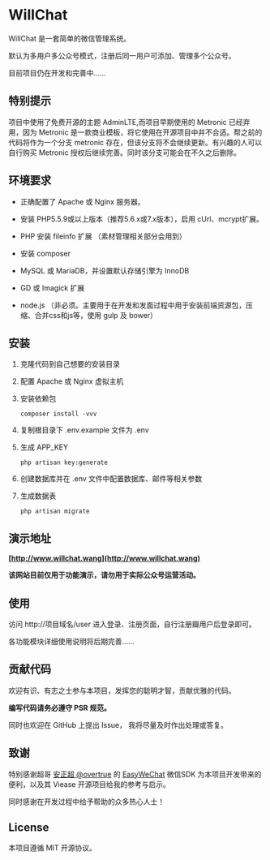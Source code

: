 # WillChat

WillChat 是一套简单的微信管理系统。

默认为多用户多公众号模式，注册后同一用户可添加、管理多个公众号。

目前项目仍在开发和完善中……

## 特别提示

项目中使用了免费开源的主题 AdminLTE,而项目早期使用的 Metronic 已经弃用，因为 Metronic 是一款商业模板，将它使用在开源项目中并不合适。帮之前的代码将作为一个分支 metronic 存在，但该分支将不会继续更新。有兴趣的人可以自行购买 Metronic 授权后继续完善。同时该分支可能会在不久之后删除。

## 环境要求

- 正确配置了 Apache 或 Nginx 服务器。

- 安装 PHP5.5.9或以上版本（推荐5.6.x或7.x版本），启用 cUrl、mcrypt扩展。

- PHP 安装 fileinfo 扩展 （素材管理相关部分会用到）

- 安装 composer

- MySQL 或 MariaDB，并设置默认存储引擎为 InnoDB

- GD 或 Imagick 扩展

- node.js （非必须。主要用于在开发和发面过程中用于安装前端资源包，压缩、合并css和js等，使用 gulp 及 bower）

## 安装

1. 克隆代码到自己想要的安装目录

2. 配置 Apache 或 Nginx 虚拟主机

3. 安装依赖包

    ```shell
    composer install -vvv
    ```

4. 复制根目录下 .env.example 文件为 .env

5. 生成 APP_KEY

    ```shell
    php artisan key:generate
    ```

6. 创建数据库并在 .env 文件中配置数据库、邮件等相关参数

7. 生成数据表

    ```shell
    php artisan migrate
    ```

## 演示地址

**[http://www.willchat.wang](http://www.willchat.wang)**

**该网站目前仅用于功能演示，请勿用于实际公众号运营活动。**

## 使用

访问 http://项目域名/user 进入登录、注册页面，自行注册瓣用户后登录即可。

各功能模块详细使用说明将后期完善……

## 贡献代码

欢迎有识、有志之士参与本项目，发挥您的聪明才智，贡献优雅的代码。

**编写代码请务必遵守  PSR 规范。**

同时也欢迎在 GitHub 上提出 Issue， 我将尽量及时作出处理或答复。

## 致谢

特别感谢超哥 [安正超 @overtrue](https://github.com/overtrue) 的 [EasyWeChat](https://github.com/overtrue/wechat) 微信SDK 为本项目开发带来的便利，以及其 Viease 开源项目给我的参考与启示。

同时感谢在开发过程中给予帮助的众多热心人士！

## License

本项目遵循 MIT 开源协议。